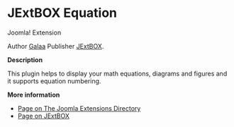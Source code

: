 JExtBOX Equation
==============================

Joomla! Extension

Author [Galaa](https://galaa.mn/ "Galaa's Personal Page") Publisher [JExtBOX](http://jextbox.com/ "JExtBOX - BOX of Joomla Extensions").

**Description**

This plugin helps to display your math equations, diagrams and figures and it supports equation numbering.

**More information**
* [Page on The Joomla Extensions Directory](http://extensions.joomla.org/extensions/extension/living/education-a-culture/jextbox-equation)
* [Page on JExtBOX](http://jextbox.com/jextbox-equation.html)
